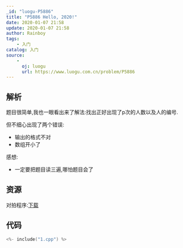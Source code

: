 ```yaml
---
_id: "luogu-P5886"
title: "P5886 Hello, 2020!"
date: 2020-01-07 21:58
update: 2020-01-07 21:58
author: Rainboy
tags:
    - 入门
catalog: 入门
source: 
    - 
      oj: luogu
      url: https://www.luogu.com.cn/problem/P5886
---
```

## 解析


题目很简单,我也一眼看出来了解法:找出正好出现了p次的人数以及人的编号.

但不细心出现了两个错误:

 - 输出的格式不对
 - 数组开小了

感想:

 - 一定要把题目读三遍,哪怕题目会了

## 资源

对拍程序:[下载](./data_generator.py)

## 代码

```c
<%- include("1.cpp") %>
```
